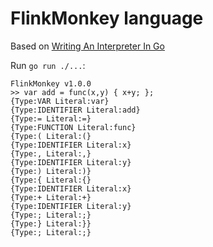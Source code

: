 # FlinkMonkey language
Based on [Writing An Interpreter In Go](https://interpreterbook.com)

Run ``go run ./...``:
```
FlinkMonkey v1.0.0
>> var add = func(x,y) { x+y; };
{Type:VAR Literal:var}
{Type:IDENTIFIER Literal:add}
{Type:= Literal:=}
{Type:FUNCTION Literal:func}
{Type:( Literal:(}
{Type:IDENTIFIER Literal:x}
{Type:, Literal:,}
{Type:IDENTIFIER Literal:y}
{Type:) Literal:)}
{Type:{ Literal:{}
{Type:IDENTIFIER Literal:x}
{Type:+ Literal:+}
{Type:IDENTIFIER Literal:y}
{Type:; Literal:;}
{Type:} Literal:}}
{Type:; Literal:;}
```
